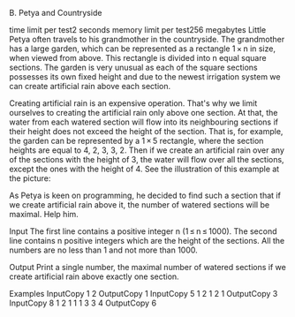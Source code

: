 B. Petya and Countryside

time limit per test2 seconds
memory limit per test256 megabytes
Little Petya often travels to his grandmother in the countryside. The grandmother has a large garden, which can be represented as a rectangle 1 × n in size, when viewed from above. This rectangle is divided into n equal square sections. The garden is very unusual as each of the square sections possesses its own fixed height and due to the newest irrigation system we can create artificial rain above each section.

Creating artificial rain is an expensive operation. That's why we limit ourselves to creating the artificial rain only above one section. At that, the water from each watered section will flow into its neighbouring sections if their height does not exceed the height of the section. That is, for example, the garden can be represented by a 1 × 5 rectangle, where the section heights are equal to 4, 2, 3, 3, 2. Then if we create an artificial rain over any of the sections with the height of 3, the water will flow over all the sections, except the ones with the height of 4. See the illustration of this example at the picture:


As Petya is keen on programming, he decided to find such a section that if we create artificial rain above it, the number of watered sections will be maximal. Help him.

Input
The first line contains a positive integer n (1 ≤ n ≤ 1000). The second line contains n positive integers which are the height of the sections. All the numbers are no less than 1 and not more than 1000.

Output
Print a single number, the maximal number of watered sections if we create artificial rain above exactly one section.

Examples
InputCopy
1
2
OutputCopy
1
InputCopy
5
1 2 1 2 1
OutputCopy
3
InputCopy
8
1 2 1 1 1 3 3 4
OutputCopy
6
